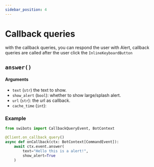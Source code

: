 ```yaml
---
sidebar_position: 4
---
```


# Callback queries
with the callback queries, you can respond the user with Alert,
callback queries are called after the user click the `InlineKeyboardButton`

## `answer()`
#### Arguments
- `text` (`str`) the text to show.
- `show_alert` (`bool`): whether to show large/splash alert.
- `url` (`str`): the url as callback.
- `cache_time` (`int`):

### Example
```python
from swibots import CallbackQueryEvent, BotContext

@Client.on_callback_query()
async def onCallback(ctx: BotContext[CommandEvent]):
    await ctx.event.answer(
        text="Hello this is a alert!",
        show_alert=True
    )

```